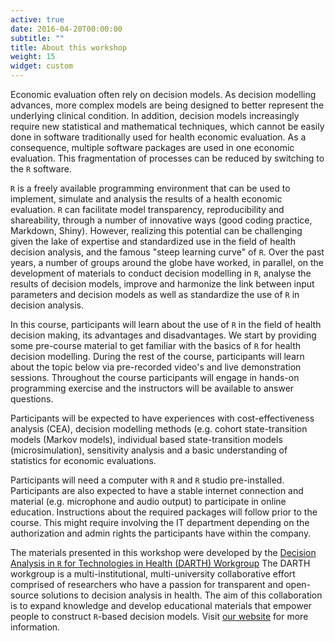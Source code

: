 ```yaml
---
active: true
date: 2016-04-20T00:00:00
subtitle: ""
title: About this workshop
weight: 15
widget: custom
---
```


Economic evaluation often rely on decision models. As decision modelling advances, more complex models are being designed to better represent the underlying clinical condition. In addition, decision models increasingly require new statistical and mathematical techniques, which cannot be easily done in software traditionally used for health economic evaluation. As a consequence, multiple software packages are used in one economic evaluation. This fragmentation of processes can be reduced by switching to the `R` software. 

`R` is a freely available programming environment that can be used to implement, simulate and analysis the results of a health economic evaluation. `R` can facilitate model transparency, reproducibility and shareability, through a number of innovative ways (good coding practice, Markdown, Shiny). However, realizing this potential can be challenging given the lake of expertise and standardized use in the field of health decision analysis, and the famous "steep learning curve" of `R`. Over the past years, a number of groups around the globe have worked, in parallel, on the development of materials to conduct decision modelling in `R`, analyse the results of decision models, improve and harmonize the link between input parameters and decision models as well as standardize the use of `R` in decision analysis.

In this course, participants will learn about the use of `R` in the field of health decision making, its advantages and disadvantages. We start by providing some pre-course material to get familiar with the basics of `R` for health decision modelling. During the rest of the course, participants will learn about the topic below via pre-recorded video's and live demonstration sessions. Throughout the course participants will engage in hands-on programming exercise and the instructors will be available to answer questions.  

Participants will be expected to have experiences with cost-effectiveness analysis (CEA), decision modelling methods (e.g. cohort state-transition models (Markov models), individual based state-transition models (microsimulation), sensitivity analysis and a basic understanding of statistics for economic evaluations. 

Participants will need a computer with `R` and `R` studio pre-installed. Participants are also expected to have a stable internet connection and material (e.g. microphone and audio output) to participate in online education. Instructions about the required packages will follow prior to the course. This might require involving the IT department depending on the authorization and admin rights the participants have within the company. 

The materials presented in this workshop were developed by the [Decision Analysis in `R` for Technologies in Health (DARTH) Workgroup](http://darthworkgroup.com/) The DARTH workgroup is a multi-institutional, multi-university collaborative effort comprised of researchers who have a passion for transparent and open-source solutions to decision analysis in health. The aim of this collaboration is to expand knowledge and develop educational materials that empower people to construct `R`-based decision models. Visit [our website](http://darthworkgroup.com/) for more information.






